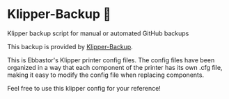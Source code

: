 # Klipper-Backup 💾 
Klipper backup script for manual or automated GitHub backups 

This backup is provided by [Klipper-Backup](https://github.com/Staubgeborener/klipper-backup).

This is Ebbastor's Klipper printer config files. The config files have been organized in a way that each component of the printer has its own .cfg file, making it easy to modify the config file when replacing components.

Feel free to use this klipper config for your reference!
